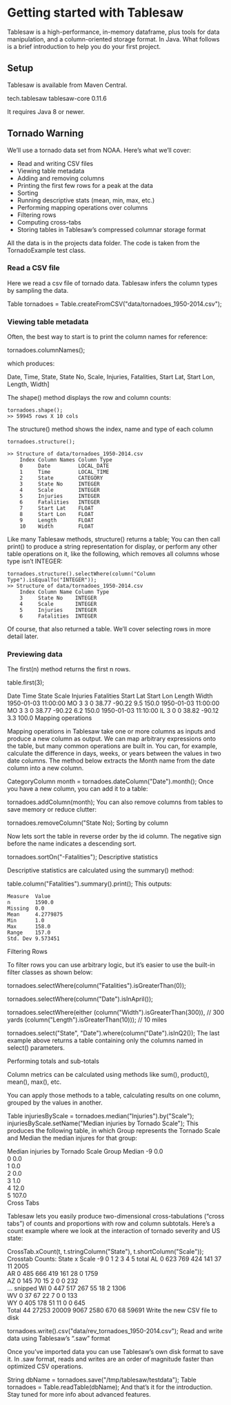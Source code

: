 # Getting started with Tablesaw
Tablesaw is a high-performance, in-memory dataframe, plus tools for data manipulation, and a column-oriented storage format.
In Java. What follows is a brief introduction to help you do your first project.

## Setup

Tablesaw is available from Maven Central.

<dependency>
    <groupId>tech.tablesaw</groupId>
    <artifactId>tablesaw-core</artifactId>
    <version>0.11.6</version>
</dependency>

It requires Java 8 or newer.

## Tornado Warning

We’ll use a tornado data set from NOAA. Here’s what we’ll cover:

* Read and writing CSV files
* Viewing table metadata
* Adding and removing columns
* Printing the first few rows for a peak at the data
* Sorting
* Running descriptive stats (mean, min, max, etc.)
* Performing mapping operations over columns
* Filtering rows
* Computing cross-tabs
* Storing tables in Tablesaw’s compressed columnar storage format

All the data is in the projects data folder. The code is taken from the TornadoExample test class.

### Read a CSV file

Here we read a csv file of tornado data. Tablesaw infers the column types by sampling the data.

  Table tornadoes = Table.createFromCSV("data/tornadoes_1950-2014.csv");

### Viewing table metadata

Often, the best way to start is to print the column names for reference:

  tornadoes.columnNames();

which produces:

  Date, Time, State, State No, Scale, Injuries, Fatalities, Start Lat, Start Lon, Length, Width]

The shape() method displays the row and column counts:

    tornadoes.shape();
    >> 59945 rows X 10 cols

The structure() method shows the index, name and type of each column

    tornadoes.structure();

    >> Structure of data/tornadoes_1950-2014.csv
        Index Column Names Column Type 
        0     Date         LOCAL_DATE  
        1     Time         LOCAL_TIME  
        2     State        CATEGORY    
        3     State No     INTEGER     
        4     Scale        INTEGER     
        5     Injuries     INTEGER     
        6     Fatalities   INTEGER     
        7     Start Lat    FLOAT       
        8     Start Lon    FLOAT       
        9     Length       FLOAT       
        10    Width        FLOAT       
Like many Tablesaw methods, structure() returns a table; You can then call print() to produce a string representation for display, or perform any other table operations on it, like the following, which removes all columns whose type isn’t INTEGER:

    tornadoes.structure().selectWhere(column("Column Type").isEqualTo("INTEGER"));
    >> Structure of data/tornadoes_1950-2014.csv
        Index Column Name Column Type 
        3     State No    INTEGER     
        4     Scale       INTEGER     
        5     Injuries    INTEGER     
        6     Fatalities  INTEGER     

Of course, that also returned a table. We’ll cover selecting rows in more detail later.

### Previewing data

The first(n) method returns the first n rows.

table.first(3);
>>
Date       Time     State Scale Injuries Fatalities Start Lat Start Lon Length Width 
1950-01-03 11:00:00 MO    3     3        0          38.77     -90.22    9.5    150.0 
1950-01-03 11:00:00 MO    3     3        0          38.77     -90.22    6.2    150.0 
1950-01-03 11:10:00 IL    3     0        0          38.82     -90.12    3.3    100.0 
Mapping operations

Mapping operations in Tablesaw take one or more columns as inputs and produce a new column as output. We can map arbitrary expressions onto the table, but many common operations are built in. You can, for example, calculate the difference in days, weeks, or years between the values in two date columns. The method below extracts the Month name from the date column into a new column.

CategoryColumn month = tornadoes.dateColumn("Date").month();
Once you have a new column, you can add it to a table:

tornadoes.addColumn(month);
You can also remove columns from tables to save memory or reduce clutter:

tornadoes.removeColumn("State No);
Sorting by column

Now lets sort the table in reverse order by the id column. The negative sign before the name indicates a descending sort.

tornadoes.sortOn("-Fatalities");
Descriptive statistics

Descriptive statistics are calculated using the summary() method:

table.column("Fatalities").summary().print();
This outputs:

    Measure  Value     
    n        1590.0    
    Missing  0.0       
    Mean     4.2779875 
    Min      1.0       
    Max      158.0     
    Range    157.0     
    Std. Dev 9.573451
Filtering Rows

To filter rows you can use arbitrary logic, but it’s easier to use the built-in filter classes as shown below:

tornadoes.selectWhere(column("Fatalities").isGreaterThan(0));

tornadoes.selectWhere(column("Date").isInApril());

tornadoes.selectWhere(either
           (column("Width").isGreaterThan(300)),   // 300 yards
           (column("Length").isGreaterThan(10)));  // 10 miles

tornadoes.select("State", "Date").where(column("Date").isInQ2());
The last example above returns a table containing only the columns named in select() parameters.

Performing totals and sub-totals

Column metrics can be calculated using methods like sum(), product(), mean(), max(), etc.

You can apply those methods to a table, calculating results on one column, grouped by the values in another.

Table injuriesByScale = tornadoes.median("Injuries").by("Scale");
injuriesByScale.setName("Median injuries by Tornado Scale");
This produces the following table, in which Group represents the Tornado Scale and Median the median injures for that group:

Median injuries by Tornado Scale
Group Median 
-9    0.0    
0     0.0    
1     0.0    
2     0.0    
3     1.0    
4     12.0   
5     107.0  
Cross Tabs

Tablesaw lets you easily produce two-dimensional cross-tabulations (“cross tabs”) of counts and proportions with row and column subtotals. Here’s a count example where we look at the interaction of tornado severity and US state:

CrossTab.xCount(t, t.stringColumn("State"), t.shortColumn("Scale"));
Crosstab Counts: State x Scale
      -9 0     1     2    3    4   5  total 
AL    0  623   769   424  141  37  11 2005  
AR    0  485   666   419  161  28  0  1759  
AZ    0  145   70    15   2    0   0  232   
... snipped 
WI    0  447   517   267  55   18  2  1306  
WV    0  37    67    22   7    0   0  133   
WY    0  405   178   51   11   0   0  645   
Total 44 27253 20009 9067 2580 670 68 59691
Write the new CSV file to disk

tornadoes.write().csv("data/rev_tornadoes_1950-2014.csv");
Read and write data using Tablesaw’s “.saw” format

Once you’ve imported data you can use Tablesaw’s own disk format to save it. In .saw format, reads and writes are an order of magnitude faster than optimized CSV operations.

String dbName = tornadoes.save("/tmp/tablesaw/testdata");
Table tornadoes = Table.readTable(dbName);
And that’s it for the introduction. Stay tuned for more info about advanced features.

